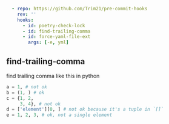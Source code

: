 ```yaml
  - repo: https://github.com/Trim21/pre-commit-hooks
    rev: ''
    hooks:
      - id: poetry-check-lock
      - id: find-trailing-comma
      - id: force-yaml-file-ext
        args: [-e, yml]
```


## find-trailing-comma

find trailing comma like this in python

```python
a = 1, # not ok
b = (1, ) # ok
c = {1, 2,
     3, 4}, # not ok
d = ['element'][0, ] # not ok because it's a tuple in `[]`
e = 1, 2, 3, # ok, not a single element
```
